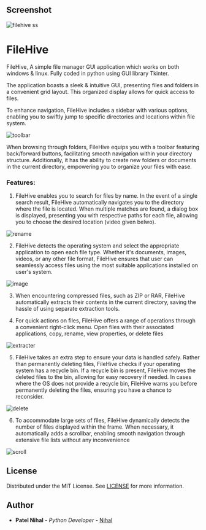 
## Screenshot

![filehive ss](https://github.com/its-nihal-patel/FileHive/assets/119946323/ad8cdc44-ef76-447e-95d6-00cabb5cbf23)
# FileHive

FileHive, A simple file manager GUI application which works on both windows & linux. Fully coded in python using GUI library Tkinter.

The application boasts a sleek & intuitive GUI, presenting files and folders in a convenient grid layout. This organized display allows for quick access to files.

To enhance navigation, FileHive includes a sidebar with various options, enabling you to swiftly jump to specific directories and locations within file system.

![toolbar](https://github.com/its-nihal-patel/FileHive/assets/119946323/eba41929-5452-43b3-ac21-bf0ea7f03d73)

When browsing through folders, FileHive equips you with a toolbar featuring back/forward buttons, facilitating smooth navigation within your directory structure. Additionally, it has the ability to create new folders or documents in the current directory, empowering you to organize your files with ease.

### Features:
1. FileHive enables you to search for files by name. In the event of a single search result, FileHive automatically navigates you to the directory where the file is located. When multiple matches are found, a dialog box is displayed, presenting you with respective paths for each file, allowing you to choose the desired location (video given belwo).

![rename](https://github.com/its-nihal-patel/FileHive/assets/119946323/2d35887b-589c-45a6-95b2-67dd62d292d0)

2. FileHive detects the operating system and select the appropriate application to open each file type. Whether it's documents, images, videos, or any other file format, FileHive ensures that user can seamlessly access files using the most suitable applications installed on user's system.

![image](https://github.com/its-nihal-patel/FileHive/assets/119946323/a92c7bed-7578-4cbe-b6b1-e1a97610f966)

3. When encountering compressed files, such as ZIP or RAR, FileHive automatically extracts their contents in the current directory, saving the hassle of using separate extraction tools.

4. For quick actions on files, FileHive offers a range of operations through a convenient right-click menu. Open files with their associated applications, copy, rename, view properties, or delete files

![extracter](https://github.com/its-nihal-patel/FileHive/assets/119946323/5a1bef68-9b1f-45bc-b8ca-63a18fe7a4c1)

5. FileHive takes an extra step to ensure your data is handled safely. Rather than permanently deleting files, FileHive checks if your operating system has a recycle bin. If a recycle bin is present, FileHive moves the deleted files to the bin, allowing for easy recovery if needed. In cases where the OS does not provide a recycle bin, FileHive warns you before permanently deleting the files, ensuring you have a chance to reconsider.

![delete](https://github.com/its-nihal-patel/FileHive/assets/119946323/2393750e-b612-453a-9c13-5a1030be59a4)

6. To accommodate large sets of files, FileHive dynamically detects the number of files displayed within the frame. When necessary, it automatically adds a scrollbar, enabling smooth navigation through extensive file lists without any inconvenience

![scroll](https://github.com/its-nihal-patel/FileHive/assets/119946323/28ddeb77-70e0-4ec7-b1ec-5b45f3558928)


## License

Distributed under the MIT License. See [LICENSE](https://github.com/its-nihal-patel/FileHive/blob/main/LICENSE) for more information.

## Author

* **Patel Nihal** - *Python Developer* - [Nihal](https://github.com/its-nihal-patel)



